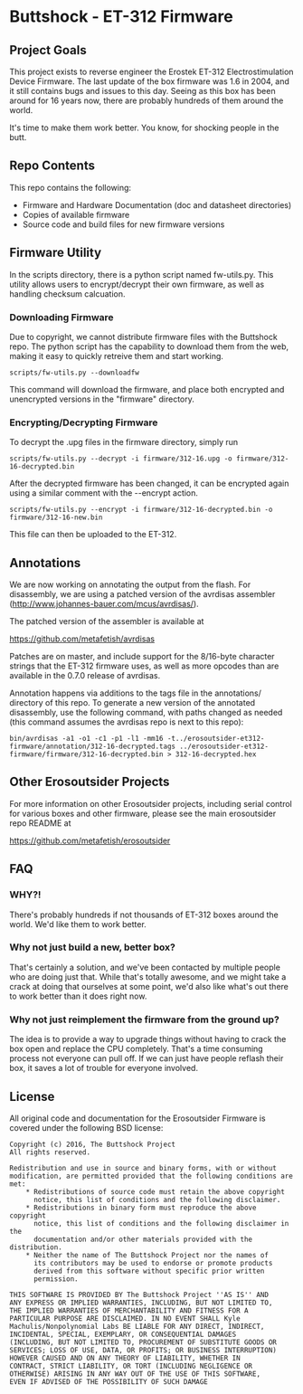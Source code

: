 # Buttshock - ET-312 Firmware

## Project Goals

This project exists to reverse engineer the Erostek ET-312
Electrostimulation Device Firmware. The last update of the box
firmware was 1.6 in 2004, and it still contains bugs and issues to
this day. Seeing as this box has been around for 16 years now, there
are probably hundreds of them around the world.

It's time to make them work better. You know, for shocking people in
the butt.

## Repo Contents

This repo contains the following:

- Firmware and Hardware Documentation (doc and datasheet directories)
- Copies of available firmware
- Source code and build files for new firmware versions

## Firmware Utility

In the scripts directory, there is a python script named fw-utils.py.
This utility allows users to encrypt/decrypt their own firmware, as
well as handling checksum calcuation.

### Downloading Firmware

Due to copyright, we cannot distribute firmware files with the
Buttshock repo. The python script has the capability to download them
from the web, making it easy to quickly retreive them and start
working.

```
scripts/fw-utils.py --downloadfw
```

This command will download the firmware, and place both encrypted and
unencrypted versions in the "firmware" directory.

### Encrypting/Decrypting Firmware

To decrypt the .upg files in the firmware directory, simply run

```
scripts/fw-utils.py --decrypt -i firmware/312-16.upg -o firmware/312-16-decrypted.bin
```

After the decrypted firmware has been changed, it can be encrypted
again using a similar comment with the --encrypt action.

```
scripts/fw-utils.py --encrypt -i firmware/312-16-decrypted.bin -o firmware/312-16-new.bin
```

This file can then be uploaded to the ET-312.

## Annotations

We are now working on annotating the output from the flash. For
disassembly, we are using a patched version of the avrdisas assembler
(http://www.johannes-bauer.com/mcus/avrdisas/).

The patched version of the assembler is available at

https://github.com/metafetish/avrdisas

Patches are on master, and include support for the 8/16-byte character
strings that the ET-312 firmware uses, as well as more opcodes than
are available in the 0.7.0 release of avrdisas.

Annotation happens via additions to the tags file in the annotations/
directory of this repo. To generate a new version of the annotated
disassembly, use the following command, with paths changed as needed
(this command assumes the avrdisas repo is next to this repo):

```
bin/avrdisas -a1 -o1 -c1 -p1 -l1 -mm16 -t../erosoutsider-et312-firmware/annotation/312-16-decrypted.tags ../erosoutsider-et312-firmware/firmware/312-16-decrypted.bin > 312-16-decrypted.hex
```

## Other Erosoutsider Projects

For more information on other Erosoutsider projects, including serial
control for various boxes and other firmware, please see the main
erosoutsider repo README at

https://github.com/metafetish/erosoutsider

## FAQ

### WHY?!

There's probably hundreds if not thousands of ET-312 boxes around the
world. We'd like them to work better.

### Why not just build a new, better box?

That's certainly a solution, and we've been contacted by multiple
people who are doing just that. While that's totally awesome, and we
might take a crack at doing that ourselves at some point, we'd also
like what's out there to work better than it does right now.

### Why not just reimplement the firmware from the ground up?

The idea is to provide a way to upgrade things without having to crack
the box open and replace the CPU completely. That's a time consuming
process not everyone can pull off. If we can just have people reflash
their box, it saves a lot of trouble for everyone involved.

## License

All original code and documentation for the Erosoutsider Firmware is
covered under the following BSD license:

    Copyright (c) 2016, The Buttshock Project
    All rights reserved.

    Redistribution and use in source and binary forms, with or without
    modification, are permitted provided that the following conditions are met:
        * Redistributions of source code must retain the above copyright
          notice, this list of conditions and the following disclaimer.
        * Redistributions in binary form must reproduce the above copyright
          notice, this list of conditions and the following disclaimer in the
          documentation and/or other materials provided with the distribution.
        * Neither the name of The Buttshock Project nor the names of
          its contributors may be used to endorse or promote products
          derived from this software without specific prior written
          permission.

    THIS SOFTWARE IS PROVIDED BY The Buttshock Project ''AS IS'' AND
    ANY EXPRESS OR IMPLIED WARRANTIES, INCLUDING, BUT NOT LIMITED TO,
    THE IMPLIED WARRANTIES OF MERCHANTABILITY AND FITNESS FOR A
    PARTICULAR PURPOSE ARE DISCLAIMED. IN NO EVENT SHALL Kyle
    Machulis/Nonpolynomial Labs BE LIABLE FOR ANY DIRECT, INDIRECT,
    INCIDENTAL, SPECIAL, EXEMPLARY, OR CONSEQUENTIAL DAMAGES
    (INCLUDING, BUT NOT LIMITED TO, PROCUREMENT OF SUBSTITUTE GOODS OR
    SERVICES; LOSS OF USE, DATA, OR PROFITS; OR BUSINESS INTERRUPTION)
    HOWEVER CAUSED AND ON ANY THEORY OF LIABILITY, WHETHER IN
    CONTRACT, STRICT LIABILITY, OR TORT (INCLUDING NEGLIGENCE OR
    OTHERWISE) ARISING IN ANY WAY OUT OF THE USE OF THIS SOFTWARE,
    EVEN IF ADVISED OF THE POSSIBILITY OF SUCH DAMAGE

